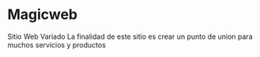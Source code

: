 # Magicweb
Sitio Web Variado
La finalidad de este sitio es crear un punto de union para muchos servicios y productos
